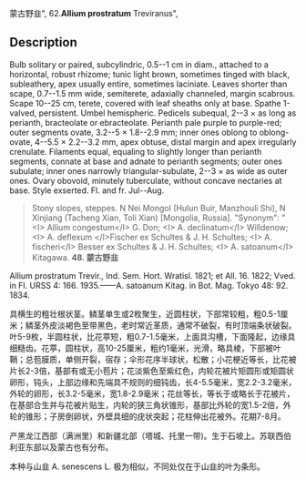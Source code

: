 蒙古野韭",
62.**Allium prostratum** Treviranus",

## Description
Bulb solitary or paired, subcylindric, 0.5--1 cm in diam., attached to a horizontal, robust rhizome; tunic light brown, sometimes tinged with black, subleathery, apex usually entire, sometimes laciniate. Leaves shorter than scape, 0.7--1.5 mm wide, semiterete, adaxially channeled, margin scabrous. Scape 10--25 cm, terete, covered with leaf sheaths only at base. Spathe 1-valved, persistent. Umbel hemispheric. Pedicels subequal, 2--3 × as long as perianth, bracteolate or ebracteolate. Perianth pale purple to purple-red; outer segments ovate, 3.2--5 × 1.8--2.9 mm; inner ones oblong to oblong-ovate, 4--5.5 × 2.2--3.2 mm, apex obtuse, distal margin and apex irregularly crenulate. Filaments equal, equaling to slightly longer than perianth segments, connate at base and adnate to perianth segments; outer ones subulate; inner ones narrowly triangular-subulate, 2--3 × as wide as outer ones. Ovary obovoid, minutely tuberculate, without concave nectaries at base. Style exserted. Fl. and fr. Jul--Aug.

> Stony slopes, steppes. N Nei Mongol (Hulun Buir, Manzhouli Shi), N Xinjiang (Tacheng Xian, Toli Xian) [Mongolia, Russia].
  "Synonym": "&lt;I&gt; Allium congestum&lt;/I&gt; G. Don; &lt;I&gt; A. declinatum&lt;/I&gt; Willdenow; &lt;I&gt; A. deflexum &lt;/I&gt;Fischer ex Schultes &amp; J. H. Schultes; &lt;I&gt; A. fischeri&lt;/I&gt; Besser ex Schultes &amp; J. H. Schultes; &lt;I&gt; A. satoanum&lt;/I&gt; Kitagawa.
**48. 蒙古野韭**

Allium prostratum Trevir., Ind. Sem. Hort. Wratisl. 1821; et All. 16. 1822; Vved. in Fl. URSS 4: 166. 1935.——A. satoanum Kitag. in Bot. Mag. Tokyo 48: 92. 1834.

具横生的粗壮根状茎。鳞茎单生或2枚聚生，近圆柱状，下部常较粗，粗0.5-1厘米；鳞茎外皮淡褐色至带黑色，老时常近革质，通常不破裂，有时顶端条状破裂。叶5-9枚，半圆柱状，比花葶短，粗0.7-1.5毫米，上面具沟槽，下面隆起，边缘具细糙齿。花葶，圆柱状，高10-25厘米，粗约1毫米，光滑，略具棱，下部被叶鞘；总苞膜质，单侧开裂，宿存；伞形花序半球状，松散；小花梗近等长，比花被片长2-3倍，基部有或无小苞片；花淡紫色至紫红色，内轮花被片矩圆形或矩圆状卵形，钝头，上部边缘和先端具不规则的细钝齿，长4-5.5毫米，宽2.2-3.2毫米，外轮的卵形，长3.2-5毫米，宽1.8-2.9毫米；花丝等长，等长于或略长于花被片，在基部合生并与花被片贴生，内轮的狭三角状锥形，基部比外轮的宽1.5-2倍，外轮的锥形；子房倒卵状，外壁具细的疣状突起；花柱伸出花被外。花期7-8月。

产黑龙江西部（满洲里）和新疆北部（塔城、托里一带)。生于石坡上。苏联西伯利亚东部以及蒙古也有分布。

本种与山韭 A. senescens L. 极为相似，不同处仅在于山韭的叶为条形。
